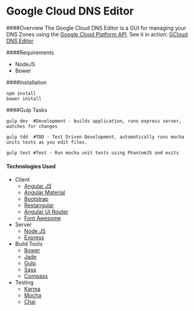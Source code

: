 Google Cloud DNS Editor
=============================
####Overview
The Google Cloud DNS Editor is a GUI for managing your DNS Zones using the [Google Cloud Platform API](https://cloud.google.com/dns/api/v1beta1/).
See it in action: [GCloud DNS Editor](http://gclouddns.xdoji.com/)

####Requirements
* NodeJS
* Bower

####Installation
```
npm install
bower install
```

####Gulp Tasks
```
gulp dev  #Development - builds application, runs express server, watches for changes

gulp tdd  #TDD - Test Driven Development, automatically runs mocha units tests as you edit files.

gulp test #Test - Run mocha unit tests using PhantomJS and exits

```
#### Technologies Used
* Client
  * [Angular JS](https://angularjs.org/)
  * [Angular Material](https://material.angularjs.org/)
  * [Bootstrap](http://getbootstrap.com/)
  * [Restangular](https://github.com/mgonto/restangular)
  * [Angular UI Router](https://github.com/angular-ui/ui-router)
  * [Font Awesome](http://fortawesome.github.io/Font-Awesome/)
* Server
  * [Node JS](http://nodejs.org/)
  * [Express](http://expressjs.com/)
* Build Tools
  * [Bower](http://bower.io/)
  * [Jade](http://jade-lang.com/)
  * [Gulp](gulpjs.com)
  * [Sass](http://sass-lang.com/)
  * [Compass](http://compass-style.org/)
* Testing
  * [Karma](https://github.com/karma-runner/karma)
  * [Mocha](http://visionmedia.github.io/mocha/)
  * [Chai](http://chaijs.com/)
